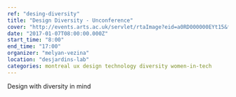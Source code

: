 ```yaml
---
ref: "desing-diversity"
title: "Design Diversity - Unconference"
cover: "http://events.arts.ac.uk/servlet/rtaImage?eid=a0RD000000EYt15&feoid=00ND0000005ZpB3&refid=0EMD0000000VEtp"
date: "2017-01-07T08:00:00.000Z"
start_time: "8:00"
end_time: "17:00"
organizer: "melyan-vezina"
location: "desjardins-lab"
categories: montreal ux design technology diversity women-in-tech
---
```


Design with diversity in mind
